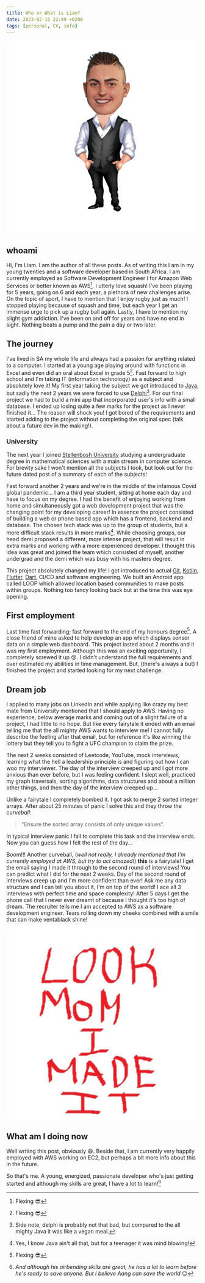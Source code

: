 ```yaml
---
title: Who or What is Liam?
date: 2023-02-15 22:49 +0200
tags: [personal, CV, info]
---
```


![Liam](/assets/img/favicons/android-chrome-512x512.png)

## whoami
Hi, I'm Liam. I am the author of all these posts. As of writing this I am in my young twenties and a software developer based in South Africa. I am currently employed as Software Development Engineer I for Amazon Web Services or better known as AWS[^1]. I utterly love squash! I've been playing for 5 years, going on 6 and each year, a plethora of new challenges arise. On the topic of sport, I have to mention that I enjoy rugby just as much! I stopped playing because of squash and time, but each year I get an immense urge to pick up a rugby ball again. Lastly, I have to mention my slight gym addiction. I've been on and off for years and have no end in sight. Nothing beats a pump and the pain a day or two later.

## The journey
I've lived in SA my whole life and always had a passion for anything related to a computer. I started at a young age playing around with functions in Excel and even did an oral about Excel in grade 5[^1]. Fast forward to high school and I'm taking IT (information technology) as a subject and absolutely love it! My first year taking the subject we got introduced to [Java](https://www.java.com/en/), but sadly the next 2 years we were forced to use [Delphi](https://www.embarcadero.com/products/delphi)[^2]. For our final project we had to build a mini app that incorporated user's info with a small database. I ended up losing quite a few marks for the project as I never finished it... The reason will shock you! I got bored of the requirements and started adding to the project without completing the original spec (talk about a future dev in the making!).


### University
The next year I joined [Stellenbosh University](http://www.sun.ac.za/english) studying a undergraduate degree in mathematical sciences with a main stream in computer science. For brevity sake I won't mention all the subjects I took, but look out for the future dated post of a summary of each of the subjects!

Fast forward another 2 years and we're in the middle of the infamous Covid global pandemic... I am a third year student, sitting at home each day and have to focus on my degree. I had the benefit of enjoying working from home and simultaneously got a web development project that was the changing point for my developing career! In essence the project consisted of building a web or phone based app which has a frontend, backend and database. The chosen tech stack was up to the group of students, but a more difficult stack results in more marks[^3]. While choosing groups, our head demi proposed a different, more intense project, that will result in extra marks and working with a more experienced developer. I thought this idea was great and joined the team which consisted of myself, another undergrad and the demi which was busy with his masters degree.

This project absolutely changed my life! I got introduced to actual [Git](https://git-scm.com/), [Kotlin](https://kotlinlang.org/), [Flutter](https://flutter.dev/), [Dart](https://dart.dev/), CI/CD and software engineering. We built an Android app called LOOP which allowed location based communities to make posts within groups. Nothing too fancy looking back but at the time this was eye opening.

## First employment
Last time fast forwarding; fast forward to the end of my honours degree[^1]. A close friend of mine asked to help develop an app which displays sensor data on a simple web dashboard. This project lasted about 2 months and it was my first employment. Although this was an exciting opportunity, I completely screwed it up :cry:. I didn't understand the full requirements and over estimated my abilities in time management. But, (there's always a but) I finished the project and started looking for my next challenge.

## Dream job
I applied to many jobs on LinkedIn and while applying like crazy my best mate from University mentioned that I should apply to AWS. Having no experience, below average marks and coming out of a slight failure of a project, I had little to no hope. But like every fairytale it ended with an email telling me that the all mighty AWS wants to interview me! I cannot fully describe the feeling after that email, but for reference it's like winning the lottery but they tell you to fight a UFC champion to claim the prize. 

The next 2 weeks consisted of Leetcode, YouTube, mock interviews, learning what the hell a leadership principle is and figuring out how I can woo my interviewer. The day of the interview creeped up and I got more anxious than ever before, but I was feeling confident. I slept well, practiced my graph traversals, sorting algorithms, data structures and about a million other things, and then the day of the interview creeped up...

Unlike a fairytale I completely bombed it. I got ask to merge 2 sorted integer arrays. After about 25 minutes of panic I solve this and they throw the _curveball_:
> "Ensure the sorted array consists of only unique values". 

In typical interview panic I fail to complete this task and the interview ends. Now you can guess how I felt the rest of the day...

Boom!!! Another curveball, (_well not really, I already mentioned that I'm currently employed at AWS, but try to act amazed!_) **this** is a fairytale! I get the email saying I made it through to the second round of interviews! You can predict what I did for the next 2 weeks. Day of the second round of interviews creep up and I'm more confident than ever! Ask me any data structure and I can tell you about it, I'm on top of the world! I ace all 3 interviews with perfect time and space complexity! After 5 days I get the phone call that I never ever dreamt of because I thought it's too high of dream. The recruiter tells me I am accepted to AWS as a software development engineer. Tears rolling down my cheeks combined with a smile that can make ventablack shine!

![Look mom I made it](/assets/img/other/Look_mom_I_made_it.jpg)

## What am I doing now
Well writing this post, obviously :satisfied:. Beside that, I am currently very happily employed with AWS working on EC2, but perhaps a bit more info about this in the future. 

So that's me. A young, energized, passionate developer who's just getting started and although my skills are great, I have a lot to learn![^5]

[^1]: Flexing :sunglasses:
[^2]: Side note, delphi is probably not that bad, but compared to the all mighty Java[^3] it was like a vegan meal.
[^3]: Yes, I know Java ain't all that, but for a teenager it was mind blowing!
[^4]: One group wrote their backend in C! :open_mouth: _#NoLifeButIWasJealous_
[^5]: _And although his airbending skills are great, he has a lot to learn before he's ready to save anyone. But I believe Aang can save the world_ :wink: